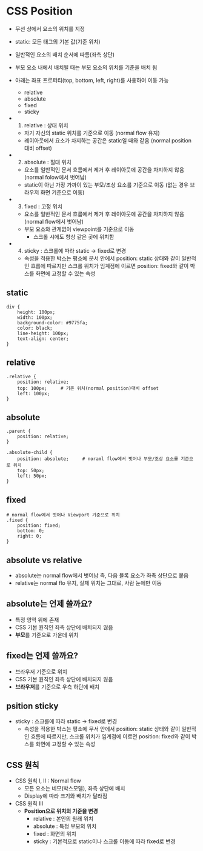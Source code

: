 # CSS Position
- 무선 상에서 요소의 위치를 지정
- static: 모든 태그의 기본 값(기준 위치)
 - 일반적인 요소의 배치 순서에 따름(좌측 상단)
 - 부모 요소 내에서 배치될 때는 부모 요소의 위치를 기준을 배치 됨
- 아래는 좌표 프로퍼티(top, bottom, left, right)를 사용하여 이동 가능
    - relative
    - absolute
    - fixed
    - sticky

- 1. relative : 상대 위치
    - 자기 자신의 static 위치를 기준으로 이동 (normal flow 유지)
    - 레이아웃에서 요소가 차지하는 공간은 static일 때와 같음 (normal position 대비 offset)
- 2. absolute : 절대 위치
    - 요소를 일반적인 문서 흐름에서 제거 후 레이아웃에 공간을 차지하지 않음 (normal folow에서 벗어남)
    - static이 아닌 가장 가까이 있는 부모/조상 요소를 기준으로 이동 (없는 경우 브라우저 화면 기준으로 이동)
- 3. fixed : 고정 위치
    - 요소를 일반적인 문서 흐름에서 제거 후 레이아웃에 공간을 차지하지 않음 (normal flow에서 벗어남)
    - 부모 요소와 관게없이 viewpoint를 기준으로 이동
        - 스크롤 시에도 항상 같은 곳에 위치함
- 4. sticky : 스크롤에 따라 static -> fixed로 변경
    - 속성을 적용한 박스는 평소에 문서 안에서 position: static 상태와 같이 일반적인 흐름에 따르지만 스크롤 위치가 임계점에 이르면 position: fixed와 같이 박스를 화면에 고정할 수 있는 속성

## static
```
div {
    height: 100px;
    width: 100px;
    background-color: #9775fa;
    color: black;
    line-height: 100px;
    text-align: center;
}
```

## relative
```
.relative {
    position: relative;
    top: 100px;     # 기존 위치(normal position)대비 offset
    left: 100px;   
}
```

## absolute
```
.parent {
    position: relative;
}

.absolute-child {
    position: absolute;     # noraml flow에서 벗어나 부모/조상 요소를 기준으로 위치
    top: 50px;
    left: 50px;
}
```

## fixed
```
# normal flow에서 벗어나 Viewport 기준으로 위치
.fixed {
    position: fixed;
    bottom: 0;
    right: 0;
}
```

## absolute vs relative
- absolute는 normal flow에서 벗어남 즉, 다음 블록 요소가 좌측 상단으로 붙음
- relative는 normal flo 유지, 실제 위치는 그대로, 사람 눈에만 이동

## absolute는 언제 쓸까요?
- 특정 영역 위에 존재
- CSS 기본 원칙인 좌측 상단에 배치되지 않음
- **부모**를 기준으로 가운데 위치

## fixed는 언제 쓸까요?
- 브라우저 기준으로 위치
- CSS 기본 원칙인 좌측 상단에 배치되지 않음
- **브라우저**를 기준으로 우측 하단에 배치

## psition sticky
- sticky : 스크롤에 따라 static -> fixed로 변경
    - 속성을 적용한 박스는 평소에 무서 안에서 position: static 상태와 같이 일반적인 흐름에 따르지만, 스크롤 위치가 임계점에 이르면 position: fixed와 같이 박스를 화면에 고정할 수 있는 속성

## CSS 원칙
- CSS 원칙 I, II : Normal flow
    - 모든 요소는 네모(박스모델), 좌측 상단에 배치
    - Display에 따라 크기와 배치가 달라짐
- CSS 원칙 III
    - **Position으로 위치의 기준을 변경**
        - relative : 본인의 원래 위치
        - absolute : 특정 부모의 위치
        - fixed : 화면의 위치
        - sticky : 기본적으로 static이나 스크롤 이동에 따라 fixed로 변경